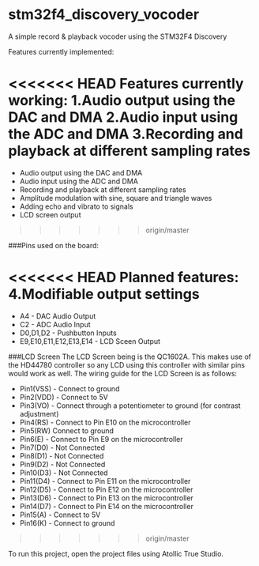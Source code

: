 # stm32f4_discovery_vocoder
A simple record & playback vocoder using the STM32F4 Discovery

Features currently implemented:

<<<<<<< HEAD
Features currently working:
1.Audio output using the DAC and DMA
2.Audio input using the ADC and DMA
3.Recording and playback at different sampling rates
=======
* Audio output using the DAC and DMA
* Audio input using the ADC and DMA
* Recording and playback at different sampling rates
* Amplitude modulation with sine, square and triangle waves
* Adding echo and vibrato to signals
* LCD screen output
>>>>>>> origin/master

###Pins used on the board:

<<<<<<< HEAD
Planned features:
4.Modifiable output settings
=======
* A4 - DAC Audio Output
* C2 - ADC Audio Input
* D0,D1,D2 - Pushbutton Inputs
* E9,E10,E11,E12,E13,E14 - LCD Sceen Output

###LCD Screen
The LCD Screen being is the QC1602A. This makes use of the HD44780 controller so any LCD using this controller with similar pins would work as well.
The wiring guide for the LCD Screen is as follows:
* Pin1(VSS) - Connect to ground
* Pin2(VDD) - Connect to 5V
* Pin3(VO) - Connect through a potentiometer to ground (for contrast adjustment)
* Pin4(RS) - Connect to Pin E10 on the microcontroller
* Pin5(RW) Connect to ground
* Pin6(E) - Connect to Pin E9 on the microcontroller
* Pin7(D0) - Not Connected
* Pin8(D1) - Not Connected
* Pin9(D2) - Not Connected
* Pin10(D3) - Not Connected
* Pin11(D4) - Connect to Pin E11 on the microcontroller
* Pin12(D5) - Connect to Pin E12 on the microcontroller
* Pin13(D6) - Connect to Pin E13 on the microcontroller
* Pin14(D7) - Connect to Pin E14 on the microcontroller
* Pin15(A) - Connect to 5V
* Pin16(K) - Connect to ground
>>>>>>> origin/master
 
  
To run this project, open the project files using Atollic True Studio.
